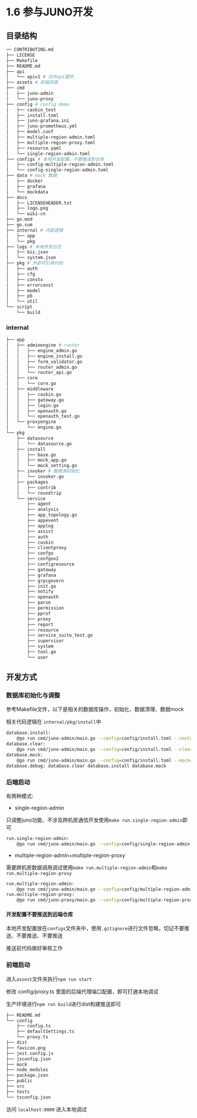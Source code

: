 # 1.6 参与JUNO开发

## 目录结构

```bash
── CONTRIBUTING.md
├── LICENSE
├── Makefile
├── README.md
├── api 
│   └── apiv1 # 对外api提供
├── assets # 前端资源
├── cmd
│   ├── juno-admin
│   └── juno-proxy
├── config # config demo
│   ├── casbin_test
│   ├── install.toml
│   ├── juno-grafana.ini
│   ├── juno-prometheus.yml
│   ├── model.conf
│   ├── multiple-region-admin.toml
│   ├── multiple-region-proxy.toml
│   ├── resource.yaml
│   └── single-region-admin.toml
├── configs # 本地开发配置，不要推送到仓库
│   ├── config-multiple-region-admin.toml
│   └── config-single-region-admin.toml
├── data # mock 数据
│   ├── docker
│   ├── grafana
│   └── mockdata
├── docs
│   ├── LICENSEHEADER.txt
│   ├── logo.png
│   └── wiki-cn
├── go.mod
├── go.sum
├── internal # 内部逻辑
│   ├── app
│   └── pkg
├── logs # 本地开发日志
│   ├── biz.json
│   └── system.json
├── pkg # 外部可引用代码
│   ├── auth
│   ├── cfg
│   ├── constx
│   ├── errorconst
│   ├── model
│   ├── pb
│   └── util
└── script
    └── build
```

### internal

```bash
├── app
│   ├── adminengine # router
│   │   ├── engine_admin.go
│   │   ├── engine_install.go
│   │   ├── form_validator.go
│   │   ├── router_admin.go
│   │   └── router_api.go
│   ├── core 
│   │   └── core.go
│   ├── middleware
│   │   ├── casbin.go
│   │   ├── gateway.go
│   │   ├── login.go
│   │   ├── openauth.go
│   │   └── openauth_test.go
│   └── proxyengine
│       └── engine.go
└── pkg
    ├── datasource
    │   └── datasource.go
    ├── install
    │   ├── base.go
    │   ├── mock_app.go
    │   └── mock_setting.go
    ├── invoker # 数据源初始化
    │   └── invoker.go
    ├── packages
    │   ├── contrib
    │   └── roundtrip
    └── service
        ├── agent
        ├── analysis
        ├── app_topology.go
        ├── appevent
        ├── applog
        ├── assist
        ├── auth
        ├── casbin
        ├── clientproxy
        ├── confgo
        ├── confgov2
        ├── configresource
        ├── gateway
        ├── grafana
        ├── grpcgovern
        ├── init.go
        ├── notify
        ├── openauth
        ├── parse
        ├── permission
        ├── pprof
        ├── proxy
        ├── report
        ├── resource
        ├── service_suite_test.go
        ├── supervisor
        ├── system
        ├── tool.go
        └── user
```

## 开发方式

### 数据库初始化与调整

参考Makefile文件，以下是相关的数据库操作，初始化、数据清理、数据mock

相关代码逻辑在 `internal/pkg/install`中

```bash
database.install:
    @go run cmd/juno-admin/main.go --config=config/install.toml --install=true
database.clear:
    @go run cmd/juno-admin/main.go --config=config/install.toml --clear=true
database.mock:
    @go run cmd/juno-admin/main.go --config=config/install.toml --mock=true
database.debug: database.clear database.install database.mock
```

### 后端启动

有两种模式:

- single-region-admin

只调整juno功能、不涉及跨机房通信开发使用`make run.single-region-admin`即可

```bash
run.single-region-admin:
    @go run cmd/juno-admin/main.go --config=config/single-region-admin.toml
```

- multiple-region-admin+multiple-region-proxy

需要跨机房数据调用调试使用`make run.multiple-region-admin`和`make run.multiple-region-proxy`

```bash
run.multiple-region-admin:
    @go run cmd/juno-admin/main.go --config=config/multiple-region-admin.toml
run.multiple-region-proxy:
    @go run cmd/juno-proxy/main.go --config=config/multiple-region-proxy.toml
```

#### 开发配置不要推送到远端仓库

本地开发配置放在`configs`文件夹中，使用`.gitignore`进行文件忽略，切记不要推送、不要推送、不要推送

推送前代码做好审核工作

### 前端启动

进入`assest`文件夹执行`npm run start`

修改 config/proxy.ts 里面的后端代理端口配置，即可打通本地调试

生产环境进行`npm run build`进行dist构建推送即可

```bash
├── README.md
└── config
    ├── config.ts
    ├── defaultSettings.ts
    └── proxy.ts
├── dist
├── favicon.png
├── jest.config.js
├── jsconfig.json
├── mock
├── node_modules
├── package.json
├── public
├── src
├── tests
└── tsconfig.json
```

访问 `localhost:8000` 进入本地调试

